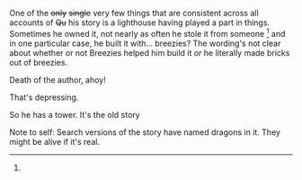 One of the ~~only~~ ~~single~~ very few things that are consistent across all accounts of ~~Qu~~ his story is a lighthouse having played a part in things. Sometimes he owned it, not nearly as often he stole it from someone [^dragon] and in one particular case, he built it with... breezies? The wording's not clear about whether or not Breezies helped him build it *or* he literally made bricks out of breezies.

Death of the author, ahoy!

That's depressing.

So he has a tower. It's the old story

[^dragon]:
Note to self: Search versions of the story have named dragons in it. They might be alive if it's real.

